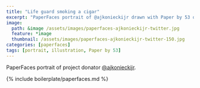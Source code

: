 ```yaml
---
title: "Life guard smoking a cigar"
excerpt: "PaperFaces portrait of @ajkonieckijr drawn with Paper by 53 on an iPad."
image: 
  path: &image /assets/images/paperfaces-ajkonieckijr-twitter.jpg 
  feature: *image
  thumbnail: /assets/images/paperfaces-ajkonieckijr-twitter-150.jpg
categories: [paperfaces]
tags: [portrait, illustration, Paper by 53]
---
```


PaperFaces portrait of project donator [@ajkonieckijr](https://twitter.com/ajkonieckijr).

{% include boilerplate/paperfaces.md %}
